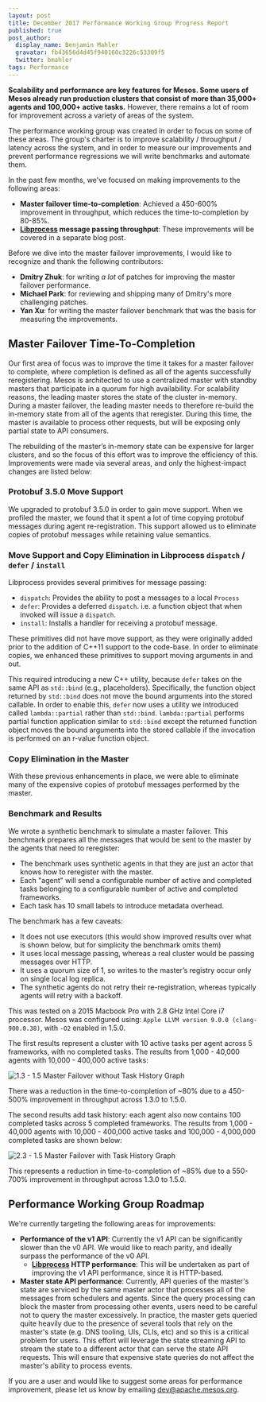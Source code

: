 ```yaml
---
layout: post
title: December 2017 Performance Working Group Progress Report
published: true
post_author:
  display_name: Benjamin Mahler
  gravatar: fb43656d4d45f940160c3226c53309f5
  twitter: bmahler
tags: Performance
---
```


**Scalability and performance are key features for Mesos. Some users of Mesos already run production clusters that consist of more than 35,000+ agents and 100,000+ active tasks.** However, there remains a lot of room for improvement across a variety of areas of the system.

The performance working group was created in order to focus on some of these areas. The group's charter is to improve scalability / throughput / latency across the system, and in order to measure our improvements and prevent performance regressions we will write benchmarks and automate them.

In the past few months, we've focused on making improvements to the following areas:

* **Master failover time-to-completion**: Achieved a 450-600% improvement in throughput, which reduces the time-to-completion by 80-85%.
* **[Libprocess](https://github.com/apache/mesos/tree/master/3rdparty/libprocess) message passing throughput**: These improvements will be covered in a separate blog post.

Before we dive into the master failover improvements, I would like to recognize and thank the following contributors:

* **Dmitry Zhuk**: for writing *a lot* of patches for improving the master failover performance.
* **Michael Park**: for reviewing and shipping many of Dmitry's more challenging patches.
* **Yan Xu**: for writing the master failover benchmark that was the basis for measuring the improvements.

## Master Failover Time-To-Completion

Our first area of focus was to improve the time it takes for a master failover to complete, where completion is defined as all of the agents successfully reregistering. Mesos is architected to use a centralized master with standby masters that participate in a quorum for high availability. For scalability reasons, the leading master stores the state of the cluster in-memory. During a master failover, the leading master needs to therefore re-build the in-memory state from all of the agents that reregister. During this time, the master is available to process other requests, but will be exposing only partial state to API consumers.

The rebuilding of the master’s in-memory state can be expensive for larger clusters, and so the focus of this effort was to improve the efficiency of this. Improvements were made via several areas, and only the highest-impact changes are listed below:

### Protobuf 3.5.0 Move Support

We upgraded to protobuf 3.5.0 in order to gain move support. When we profiled the master, we found that it spent a lot of time copying protobuf messages during agent re-registration. This support allowed us to eliminate copies of protobuf messages while retaining value semantics.

### Move Support and Copy Elimination in Libprocess `dispatch` / `defer` / `install`

Libprocess provides several primitives for message passing:

* `dispatch`: Provides the ability to post a messages to a local `Process`
* `defer`: Provides a deferred `dispatch`. i.e. a function object that when invoked will issue a `dispatch`.
* `install`: Installs a handler for receiving a protobuf message.

These primitives did not have move support, as they were originally added prior to the addition of C++11 support to the code-base. In order to eliminate copies, we enhanced these primitives to support moving arguments in and out.

This required introducing a new C++ utility, because `defer` takes on the same API as `std::bind` (e.g., placeholders). Specifically, the function object returned by `std::bind` does not move the bound arguments into the stored callable. In order to enable this, `defer` now uses a utility we introduced called `lambda::partial` rather than `std::bind`. `lambda::partial` performs partial function application similar to `std::bind` except the returned function object moves the bound arguments into the stored callable if the invocation is performed on an r-value function object.

### Copy Elimination in the Master

With these previous enhancements in place, we were able to eliminate many of the expensive copies of protobuf messages performed by the master.

### Benchmark and Results

We wrote a synthetic benchmark to simulate a master failover. This benchmark prepares all the messages that would be sent to the master by the agents that need to reregister:

* The benchmark uses synthetic agents in that they are just an actor that knows how to reregister with the master.
* Each "agent" will send a configurable number of active and completed tasks belonging to a configurable number of active and completed frameworks.
* Each task has 10 small labels to introduce metadata overhead.

The benchmark has a few caveats:

* It does not use executors (this would show improved results over what is shown below, but for simplicity the benchmark omits them)
* It uses local message passing, whereas a real cluster would be passing messages over HTTP.
* It uses a quorum size of 1, so writes to the master’s registry occur only on single local log replica.
* The synthetic agents do not retry their re-registration, whereas typically agents will retry with a backoff.

This was tested on a 2015 Macbook Pro with 2.8 GHz Intel Core i7 processor. Mesos was configured using: `Apple LLVM version 9.0.0 (clang-900.0.38)`, with `-O2` enabled in 1.5.0.

The first results represent a cluster with 10 active tasks per agent across 5 frameworks, with no completed tasks. The results from 1,000 - 40,000 agents with 10,000 - 400,000 active tasks:

![1.3 - 1.5 Master Failover without Task History Graph](/assets/img/documentation/1.3-1.5_master_failover_no_history.png)

There was a reduction in the time-to-completion of ~80% due to a 450-500% improvement in throughput across 1.3.0 to 1.5.0.

The second results add task history: each agent also now contains 100 completed tasks across 5 completed frameworks. The results from 1,000 - 40,000 agents with 10,000 - 400,000 active tasks and 100,000 - 4,000,000 completed tasks are shown below:

![2.3 - 1.5 Master Failover with Task History Graph](/assets/img/documentation/1.3-1.5_master_failover_with_history.png)

This represents a reduction in time-to-completion of ~85% due to a 550-700% improvement in throughput across 1.3.0 to 1.5.0.

## Performance Working Group Roadmap

We're currently targeting the following areas for improvements:

* **Performance of the v1 API**: Currently the v1 API can be significantly slower than the v0 API. We would like to reach parity, and ideally surpass the performance of the v0 API.
  * **[Libprocess](https://github.com/apache/mesos/tree/master/3rdparty/libprocess) HTTP performance**: This will be undertaken as part of improving the v1 API performance, since it is HTTP-based.
* **Master state API performance**: Currently, API queries of the master's state are serviced by the same master actor that processes all of the messages from schedulers and agents. Since the query processing can block the master from processing other events, users need to be careful not to query the master excessively. In practice, the master gets queried quite heavily due to the presence of several tools that rely on the master's state (e.g. DNS tooling, UIs, CLIs, etc) and so this is a critical problem for users. This effort will leverage the state streaming API to stream the state to a different actor that can serve the state API requests. This will ensure that expensive state queries do not affect the master's ability to process events.

If you are a user and would like to suggest some areas for performance improvement, please let us know by emailing <dev@apache.mesos.org>.

